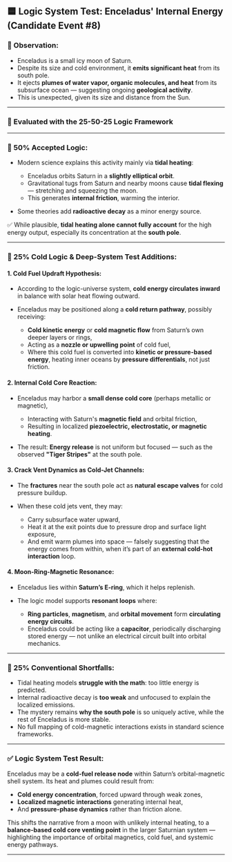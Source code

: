 ## 🟦 Logic System Test: Enceladus' Internal Energy (Candidate Event #8)

### 📌 Observation:

* Enceladus is a small icy moon of Saturn.
* Despite its size and cold environment, it **emits significant heat** from its south pole.
* It ejects **plumes of water vapor, organic molecules, and heat** from its subsurface ocean — suggesting ongoing **geological activity**.
* This is unexpected, given its size and distance from the Sun.

---

### 🧠 Evaluated with the 25-50-25 Logic Framework

---

### 🔹 50% Accepted Logic:

* Modern science explains this activity mainly via **tidal heating**:

  * Enceladus orbits Saturn in a **slightly elliptical orbit**.
  * Gravitational tugs from Saturn and nearby moons cause **tidal flexing** — stretching and squeezing the moon.
  * This generates **internal friction**, warming the interior.
* Some theories add **radioactive decay** as a minor energy source.

✅ While plausible, **tidal heating alone cannot fully account** for the high energy output, especially its concentration at the **south pole**.

---

### 🔸 25% Cold Logic & Deep-System Test Additions:

#### 1. **Cold Fuel Updraft Hypothesis**:

* According to the logic-universe system, **cold energy circulates inward** in balance with solar heat flowing outward.
* Enceladus may be positioned along a **cold return pathway**, possibly receiving:

  * **Cold kinetic energy** or **cold magnetic flow** from Saturn’s own deeper layers or rings,
  * Acting as a **nozzle or upwelling point** of cold fuel,
  * Where this cold fuel is converted into **kinetic or pressure-based energy**, heating inner oceans by **pressure differentials**, not just friction.

#### 2. **Internal Cold Core Reaction**:

* Enceladus may harbor a **small dense cold core** (perhaps metallic or magnetic),

  * Interacting with Saturn's **magnetic field** and orbital friction,
  * Resulting in localized **piezoelectric, electrostatic, or magnetic heating**.
* The result: **Energy release** is not uniform but focused — such as the observed **"Tiger Stripes"** at the south pole.

#### 3. **Crack Vent Dynamics as Cold-Jet Channels**:

* The **fractures** near the south pole act as **natural escape valves** for cold pressure buildup.
* When these cold jets vent, they may:

  * Carry subsurface water upward,
  * Heat it at the exit points due to pressure drop and surface light exposure,
  * And emit warm plumes into space — falsely suggesting that the energy comes from within, when it’s part of an **external cold-hot interaction** loop.

#### 4. **Moon-Ring-Magnetic Resonance**:

* Enceladus lies within **Saturn’s E-ring**, which it helps replenish.
* The logic model supports **resonant loops** where:

  * **Ring particles**, **magnetism**, and **orbital movement** form **circulating energy circuits**.
  * Enceladus could be acting like a **capacitor**, periodically discharging stored energy — not unlike an electrical circuit built into orbital mechanics.

---

### 🔹 25% Conventional Shortfalls:

* Tidal heating models **struggle with the math**: too little energy is predicted.
* Internal radioactive decay is **too weak** and unfocused to explain the localized emissions.
* The mystery remains **why the south pole** is so uniquely active, while the rest of Enceladus is more stable.
* No full mapping of cold-magnetic interactions exists in standard science frameworks.

---

### ✅ Logic System Test Result:

Enceladus may be a **cold-fuel release node** within Saturn’s orbital-magnetic shell system. Its heat and plumes could result from:

* **Cold energy concentration**, forced upward through weak zones,
* **Localized magnetic interactions** generating internal heat,
* And **pressure-phase dynamics** rather than friction alone.

This shifts the narrative from a moon with unlikely internal heating, to a **balance-based cold core venting point** in the larger Saturnian system — highlighting the importance of orbital magnetics, cold fuel, and systemic energy pathways.

---


